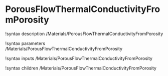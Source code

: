# PorousFlowThermalConductivityFromPorosity

!syntax description /Materials/PorousFlowThermalConductivityFromPorosity

!syntax parameters /Materials/PorousFlowThermalConductivityFromPorosity

!syntax inputs /Materials/PorousFlowThermalConductivityFromPorosity

!syntax children /Materials/PorousFlowThermalConductivityFromPorosity
